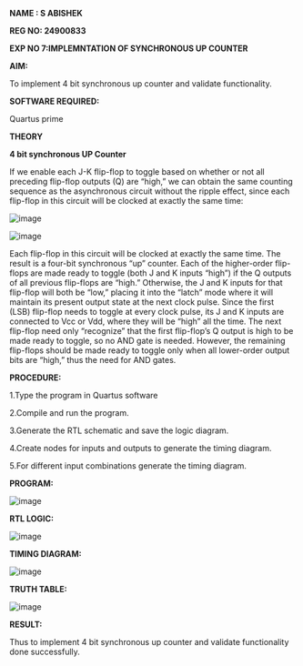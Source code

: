 **NAME : S ABISHEK**

**REG NO: 24900833**

**EXP NO 7:IMPLEMNTATION OF SYNCHRONOUS UP COUNTER**

 
**AIM:**

To implement 4 bit synchronous up counter and validate functionality.

**SOFTWARE REQUIRED:**

Quartus prime

**THEORY**

**4 bit synchronous UP Counter**

If we enable each J-K flip-flop to toggle based on whether or not all preceding flip-flop outputs (Q) are “high,” we can obtain the same counting sequence as the asynchronous circuit without the ripple effect, since each flip-flop in this circuit will be clocked at exactly the same time:

![image](https://github.com/naavaneetha/SYNCHRONOUS-UP-COUNTER/assets/154305477/d5db3fa0-e413-404c-b80e-b2f39d82e7e8)


![image](https://github.com/naavaneetha/SYNCHRONOUS-UP-COUNTER/assets/154305477/52cb61eb-d04b-442d-810c-31185a68410b)

Each flip-flop in this circuit will be clocked at exactly the same time.
The result is a four-bit synchronous “up” counter. Each of the higher-order flip-flops are made ready to toggle (both J and K inputs “high”) if the Q outputs of all previous flip-flops are “high.”
Otherwise, the J and K inputs for that flip-flop will both be “low,” placing it into the “latch” mode where it will maintain its present output state at the next clock pulse.
Since the first (LSB) flip-flop needs to toggle at every clock pulse, its J and K inputs are connected to Vcc or Vdd, where they will be “high” all the time.
The next flip-flop need only “recognize” that the first flip-flop’s Q output is high to be made ready to toggle, so no AND gate is needed.
However, the remaining flip-flops should be made ready to toggle only when all lower-order output bits are “high,” thus the need for AND gates.

**PROCEDURE:**

1.Type the program in Quartus software

2.Compile and run the program.

3.Generate the RTL schematic and save the logic diagram.

4.Create nodes for inputs and outputs to generate the timing diagram.

5.For different input combinations generate the timing diagram.

**PROGRAM:**

![image](https://github.com/user-attachments/assets/e93ae3c6-19bf-4ace-86b4-259740ad362c)


**RTL LOGIC:**

![image](https://github.com/user-attachments/assets/f7527964-8052-41f4-8b59-9dd63900a976)


**TIMING DIAGRAM:**

![image](https://github.com/user-attachments/assets/542baff0-3244-4756-9934-129edb1b2e76)


**TRUTH TABLE:**

![image](https://github.com/user-attachments/assets/9571a2af-d326-4440-b1ef-dd5a8b7e3e23)


**RESULT:**

Thus to implement 4 bit synchronous up counter and validate functionality done successfully.
